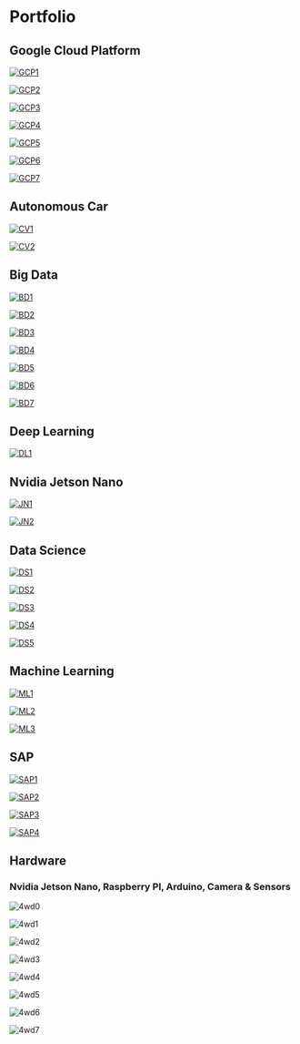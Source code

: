 # Portfolio
## Google Cloud Platform

[![GCP1](images/L31.png)](./GCP_IoT_Step1.ipynb)

[![GCP2](images/L32.png)](./GCP_IoT_Step2.ipynb)

[![GCP3](images/L33.png)](./GCP_IoT_Step3.ipynb)

[![GCP4](images/L34.png)](./GCP_IoT_Step4.ipynb)

[![GCP5](images/L35.png)](./GCP_IoT_Step5.ipynb)

[![GCP6](images/L36.png)](./GCP_IoT_Step6.ipynb)

[![GCP7](images/L37.png)](./GCP_IoT_Step7.ipynb)

## Autonomous Car

[![CV1](images/L13.png)](./CV_Self_Driving_Car.ipynb)

[![CV2](images/L16.png)](./Donkey_Car_Project.ipynb)

## Big Data

[![BD1](images/L14.png)](./BD_Spark_Standalone.ipynb)

[![BD2](images/L17.png)](./BD_Hadoop_MapReduce.ipynb)

[![BD3](images/L18.png)](./BD_Hadoop_HDFS.ipynb)

[![BD4](images/L19.png)](./BD_Hadoop_Yarn.ipynb)

[![BD5](images/L20.png)](./BD_Hive.ipynb)

[![BD6](images/L21.png)](./BD_Azure_Hadoop.ipynb)

[![BD7](images/L23.png)](./BD_Azure_Spark.ipynb)


## Deep Learning

[![DL1](images/L11.png)](./DL_Image_Classification.ipynb)

## Nvidia Jetson Nano

[![JN1](images/L12.png)](./Nvidia_Jetson_Nano_GPIO.ipynb)

[![JN2](images/L15.png)](./ROS_RC_Car.ipynb)

## Data Science

[![DS1](images/L1.png)](./DS_eBay_Kleinanzeigen.ipynb)

[![DS2](images/L3.png)](./DS_Dataset_Step1.ipynb)

[![DS3](images/L6.png)](./DS_Dataset_Step2.ipynb)

[![DS4](images/L7.png)](./log_temp.py)

[![DS5](images/L9.png)](./log_temp.log)

## Machine Learning

[![ML1](images/L2.png)](./ML_Tensorflow_Iris.ipynb)

[![ML2](images/L5.png)](./ML_Banknote.ipynb)

[![ML3](images/L10.png)](./ML_Linear_Regression.ipynb)


## SAP

[![SAP1](images/L4.png)](./SAP_HCP_Sensor_Step1.ipynb)

[![SAP2](images/L8.png)](./SAP_HCP_Sensor_Step2.ipynb)

[![SAP3](images/L22.png)](./SAP_Hana_Azure_A.ipynb)

[![SAP4](images/L24.png)](./SAP_Hana_Azure_B.ipynb)

## Hardware

### Nvidia Jetson Nano, Raspberry PI, Arduino, Camera & Sensors

![4wd0](images/donkeycar_main.jpg)

![4wd1](images/cv_car_road.jpg)

![4wd2](images/cv_car_lateral.jpg)

![4wd3](images/cv_car_lateral1.jpg)

![4wd4](images/4wd1.jpg)

![4wd5](images/4wd2.jpg)

![4wd6](images/dl_bmw_car_video.png)

![4wd7](images/dl_red_ball_video.png)